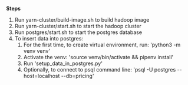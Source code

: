 **Steps**
1. Run yarn-cluster/build-image.sh to build hadoop image
2. Run yarn-cluster/start.sh to start the hadoop cluster
3. Run postgres/start.sh to start the postgres database
4. To insert data into postgres:
    1. For the first time, to create virtual environment, run: 'python3 -m venv venv'
    2. Activate the venv:  'source venv/bin/activate && pipenv install'
    3. Run 'setup_data_in_postgres.py'
    4. Optionally, to connect to psql command line: 'psql -U postgres --host=localhost  --db=pricing'
    